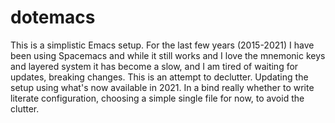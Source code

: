 dotemacs
========
This is a simplistic Emacs setup.  For the last few years (2015-2021) I have been using
Spacemacs and while it still works and I love the mnemonic keys and layered system
it has become a slow, and I am tired of waiting for updates, breaking changes.  This is
an attempt to declutter.  Updating the setup using what's now available in 2021.
In a bind really whether to write literate configuration, choosing a simple single
file for now, to avoid the clutter.